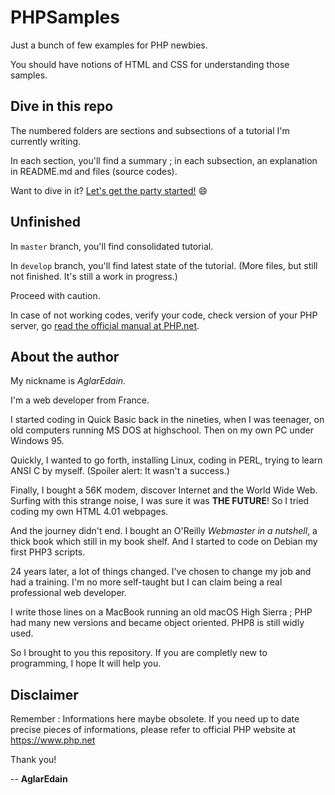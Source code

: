 # PHPSamples

Just a bunch of few examples for PHP newbies.

You should have notions of HTML and CSS for understanding those samples.

## Dive in this repo

The numbered folders are sections and subsections of a tutorial I'm currently writing. 

In each section, you'll find a summary ; in each subsection, an explanation in README.md and files (source codes).

Want to dive in it? [Let's get the party started!](01-Getting_started) :smile:

## Unfinished

In `master` branch, you'll find consolidated tutorial.

In `develop` branch, you'll find latest state of the tutorial. (More files, but still not finished. It's still a work in progress.)

Proceed with caution.

In case of not working codes, verify your code, check version of your PHP server, go [read the official manual at PHP.net](https://www.php.net/manual/en/).

## About the author

My nickname is *AglarEdain*.

I'm a web developer from France.

I started coding in Quick Basic back in the nineties, when I was teenager, on old computers running MS DOS at highschool. Then on my own PC under Windows 95.

Quickly, I wanted to go forth, installing Linux, coding in PERL, trying to learn ANSI C by myself. (Spoiler alert: It wasn't a success.)

Finally, I bought a 56K modem, discover Internet and the World Wide Web. Surfing with this strange noise, I was sure it was **THE FUTURE**! So I tried coding my own HTML 4.01 webpages.

And the journey didn't end. I bought an O'Reilly *Webmaster in a nutshell*, a thick book which still in my book shelf. And I started to code on Debian my first PHP3 scripts.

24 years later, a lot of things changed. I've chosen to change my job and had a training. I'm no more self-taught but I can claim being a real professional web developer. 

I write those lines on a MacBook running an old macOS High Sierra ; PHP had many new versions and became object oriented. PHP8 is still widly used.

So I brought to you this repository. If you are completly new to programming, I hope It will help you.

## Disclaimer

Remember : Informations here maybe obsolete. If you need up to date precise pieces of informations, please refer to official PHP website at https://www.php.net

Thank you! 

-- **AglarEdain**